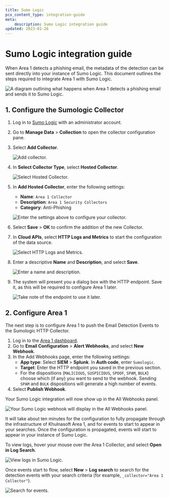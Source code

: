 ```yaml
---
title: Sumo Logic
pcx_content_type: integration-guide
meta:
    description: Sumo Logic integration guide
updated: 2023-01-26
---
```


# Sumo Logic integration guide

When Area 1 detects a phishing email, the metadata of the detection can be sent directly into your instance of Sumo Logic. This document outlines the steps required to integrate Area 1 with Sumo Logic.

![A diagram outlining what happens when Area 1 detects a phishing email and sends it to Sumo Logic.](/images/email-security/siem-integration/sumo-logic/opening-sumo-logic.png)

## 1. Configure the Sumologic Collector

1. Log in to [Sumo Logic](https://service.sumologic.com/ui/) with an administrator account.

2. Go to **Manage Data** > **Collection** to open the collector configuration pane.

3. Select **Add Collector**.

    ![Add collector.](/images/email-security/siem-integration/sumo-logic/step3-collector.png)

4. In **Select Collector Type**, select **Hosted Collector**.

    ![Select Hosted Collector.](/images/email-security/siem-integration/sumo-logic/step4-hosted.png)

5. In **Add Hosted Collector**, enter the following settings:
    - **Name**: `Area 1 Collector`
    - **Description**: `Area 1 Security Collectors`
    - **Category**: Anti-Phishing

    ![Enter the settings above to configure your collector.](/images/email-security/siem-integration/sumo-logic/step5-hosted-collector.png)

6. Select **Save** > **OK** to confirm the addition of the new Collector.

7. In **Cloud APIs**, select **HTTP Logs and Metrics** to start the configuration of the data source.

    ![Select HTTP Logs and Metrics.](/images/email-security/siem-integration/sumo-logic/step7-http-logs.png)

8. Enter a descriptive **Name** and **Description**, and select **Save**.

    ![Enter a name and description.](/images/email-security/siem-integration/sumo-logic/step8-name.png)

9. The system will present you a dialog box with the HTTP endpoint. Save it, as this will be required to configure Area 1 later.

    ![Take note of the endpoint to use it later.](/images/email-security/siem-integration/sumo-logic/step9-endpoint.png)

## 2. Configure Area 1

The next step is to configure Area 1 to push the Email Detection Events to the Sumologic HTTP Collector.

1. Log in to the [Area 1 dashboard](https://horizon.area1security.com/).
2. Go to **Email Configuration** > **Alert Webhooks**, and select **New Webhook**.
3. In the Add Webhooks page, enter the following settings: 
    - **App type**: Select **SIEM** > **Splunk**. In **Auth code**, enter `Sumologic`.
    - **Target**: Enter the HTTP endpoint you saved in the previous section.
    - For the dispositions (`MALICIOUS`, `SUSPICIOUS`, `SPOOF`, `SPAM`, `BULK`) choose which (if any) you want to send to the webhook. Sending `SPAM` and `BULK` dispositions will generate a high number of events.
4. Select **Publish Webhook**.

Your Sumo Logic integration will now show up in the All Webhooks panel.

![Your Sumo Logic webhook will display in the All Webhooks panel.](/images/email-security/siem-integration/sumo-logic/all-webhooks.png)

It will take about ten minutes for the configuration to fully propagate through the infrastructure of Khulnasoft Area 1, and for events to start to appear in your searches. Once the configuration is propagated, events will start to appear in your instance of Sumo Logic. 

To view logs, hover your mouse over the Area 1 Collector, and select **Open in Log Search**.

![View logs in Sumo Logic.](/images/email-security/siem-integration/sumo-logic/open-log.png)

Once events start to flow, select **New** > **Log search** to search for the detection events with your search criteria (for example, `_collector="Area 1 Collector"`).

![Search for events.](/images/email-security/siem-integration/sumo-logic/search-events.png)